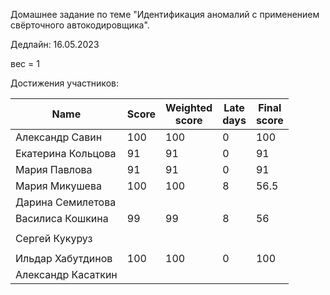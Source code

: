 Домашнее задание по теме "Идентификация аномалий с применением свёрточного автокодировщика".

Дедлайн: 16.05.2023

вес = 1



Достижения участников:

| Name               | Score | Weighted<br>score | Late<br>days                 | Final<br>score |
| ------------------ | ----- | ----------------- | ---------------------------- | -------------- |
| Александр Савин | 100 | 100 | 0 | 100 |
| Екатерина Кольцова | 91 | 91 | 0 | 91 |
| Мария Павлова | 91 | 91 | 0 | 91 |
| Мария Микушева | 100 | 100 | 8 | 56.5 |
| Дарина Семилетова |       |                   |  |                |
| Василиса Кошкина | 99 | 99 | 8 | 56 |
|                |       |                   |                              |                |
| Сергей Кукуруз |       |                   |                              |                |
|  |       |                   |                              |             |
| Ильдар Хабутдинов | 100 | 100 | 0 | 100 |
| Александр Касаткин | | | | |

